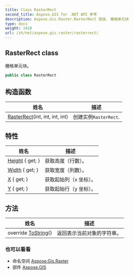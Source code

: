 ```yaml
---
title: Class RasterRect
second_title: Aspose.GIS for .NET API 参考
description: Aspose.Gis.Raster.RasterRect 班级. 栅格单元块
type: docs
weight: 1410
url: /zh/net/aspose.gis.raster/rasterrect/
---
```

## RasterRect class

栅格单元块。

```csharp
public class RasterRect
```

## 构造函数

| 姓名 | 描述 |
| --- | --- |
| [RasterRect](rasterrect/)(int, int, int, int) | 创建实例`RasterRect`. |

## 特性

| 姓名 | 描述 |
| --- | --- |
| [Height](../../aspose.gis.raster/rasterrect/height/) { get; } | 获取高度（行数）。 |
| [Width](../../aspose.gis.raster/rasterrect/width/) { get; } | 获取宽度（列数）。 |
| [X](../../aspose.gis.raster/rasterrect/x/) { get; } | 获取起始列（x 坐标）。 |
| [Y](../../aspose.gis.raster/rasterrect/y/) { get; } | 获取起始行（y 坐标）。 |

## 方法

| 姓名 | 描述 |
| --- | --- |
| override [ToString](../../aspose.gis.raster/rasterrect/tostring/)() | 返回表示当前对象的字符串。 |

### 也可以看看

* 命名空间 [Aspose.Gis.Raster](../../aspose.gis.raster/)
* 部件 [Aspose.GIS](../../)



